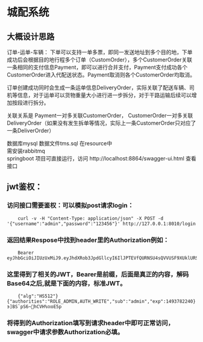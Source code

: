 城配系统
===========================
## 大概设计思路
订单-运单-车辆：
下单可以支持一单多票，即同一发送地址到多个目的地，下单成功后会根据目的地行程多个订单（CustomOrder），多个CustomerOrder关联一条相同的支付信息Payment，即可以进行合并支付，Payment支付成功各个CustomerOrder进入代配送状态。Payment取消则各个CustomerOrder均取消。

订单创建成功同时会生成一条运单信息DeliveryOrder，实际关联了配送车辆、司机等信息，对于运单可以货物重量大小进行进一步拆分，对于干路运输后续可以增加按段进行拆分。

关联关系是 Payment一对多关联CustomerOrder， CustomerOrder一对多关联DeliveryOrder（如果没有发生拆单等情况，实际上一条CustomerOrder只对应了一条DeliverOrder）

数据库mysql 数据文件tms.sql 在resource中<br> 
需安装rabbitmq<br> 
springboot 项目可直接运行，访问 http://localhost:8864/swagger-ui.html 查看接口<br>
## jwt鉴权：<br>
### 访问接口需要鉴权：可以模拟post请求login：
        curl -v -H "Content-Type: application/json" -X POST -d       '{"username":"admin","password":"123456"}' http://127.0.0.1:8010/login 
### 返回结果Respose中找到header里的Authorization例如：
        Bearer eyJhbGciOiJIUzUxMiJ9.eyJhdXRob3JpdGllcyI6IlJPTEVfQURNSU4sQVVUSF9XUklURSIsInN1YiI6ImFkbWluIiwiZXhwIjoxNTI5OTA2Njg2fQ.6MMkuXGSmgkq3KklyJ15xZ1xI14MXyxpTjds07BZtW0NfOO3zJpPbuB4oAsntNXOIfCO_ExYc4AxqbO8aKpMJg 
### 这里得到了相关的JWT，Bearer是前缀，后面是真正的内容，解码Base64之后,就是下面的内容，标准JWT。
        {"alg":"HS512"}{"authorities":"ROLE_ADMIN,AUTH_WRITE","sub":"admin","exp":1493782240}ͽ]BS`pS6~hCVH%ଖoE5р
### 将得到的Authorization填写到请求header中即可正常访问，swagger中请求参数Authorization必填。


